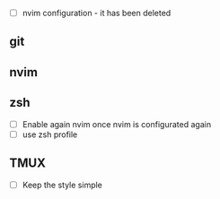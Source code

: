 
- [ ] nvim configuration - it has been deleted

## git


## nvim

## zsh

- [ ] Enable again nvim once nvim is configurated again
- [ ] use zsh profile

## TMUX

- [ ] Keep the style simple